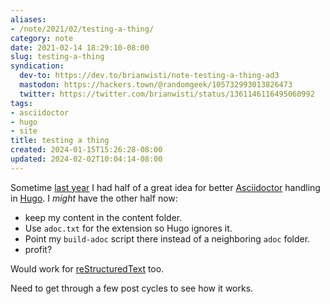 ```yaml
---
aliases:
- /note/2021/02/testing-a-thing/
category: note
date: 2021-02-14 18:29:10-08:00
slug: testing-a-thing
syndication:
  dev-to: https://dev.to/brianwisti/note-testing-a-thing-ad3
  mastodon: https://hackers.town/@randomgeek/105732993013826473
  twitter: https://twitter.com/brianwisti/status/1361146116495060992
tags:
- asciidoctor
- hugo
- site
title: testing a thing
created: 2024-01-15T15:26:28-08:00
updated: 2024-02-02T10:04:14-08:00
---
```


Sometime [last year](../../2020/05/letting-ruby-build-asciidoctor-files-for-hugo.md) I had half of a great idea for better [Asciidoctor](../../../card/Asciidoctor.md) handling in [Hugo](../../../card/Hugo.md). I *might* have the other half now:

* keep my content in the content folder.
* Use `adoc.txt` for the extension so Hugo ignores it.
* Point my `build-adoc` script there instead of a neighboring `adoc` folder.
* profit?

Would work for [reStructuredText](../../../card/reStructuredText.md) too.

Need to get through a few post cycles to see how it works.
